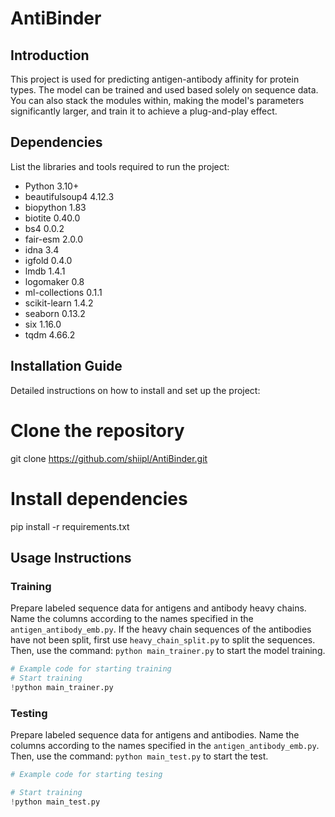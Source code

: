 # AntiBinder

## Introduction
This project is used for predicting antigen-antibody affinity for protein types. The model can be trained and used based solely on sequence data. You can also stack the modules within, making the model's parameters significantly larger, and train it to achieve a plug-and-play effect.

## Dependencies
List the libraries and tools required to run the project:
- Python              3.10+
- beautifulsoup4      4.12.3
- biopython           1.83
- biotite             0.40.0
- bs4                 0.0.2
- fair-esm            2.0.0
- idna                3.4
- igfold              0.4.0
- lmdb                1.4.1
- logomaker           0.8
- ml-collections      0.1.1
- scikit-learn        1.4.2
- seaborn             0.13.2
- six                 1.16.0
- tqdm                4.66.2

## Installation Guide
Detailed instructions on how to install and set up the project:

# Clone the repository
git clone https://github.com/shiipl/AntiBinder.git

# Install dependencies
pip install -r requirements.txt

## Usage Instructions
### Training
Prepare labeled sequence data for antigens and antibody heavy chains. Name the columns according to the names specified in the `antigen_antibody_emb.py`. If the heavy chain sequences of the antibodies have not been split, first use `heavy_chain_split.py` to split the sequences. Then, use the command: `python main_trainer.py` to start the model training.

```python
# Example code for starting training
# Start training
!python main_trainer.py
```
### Testing
Prepare labeled sequence data for antigens and antibodies. Name the columns according to the names specified in the `antigen_antibody_emb.py`. Then, use the command: `python main_test.py` to start the test.
```python
# Example code for starting tesing

# Start training
!python main_test.py
```